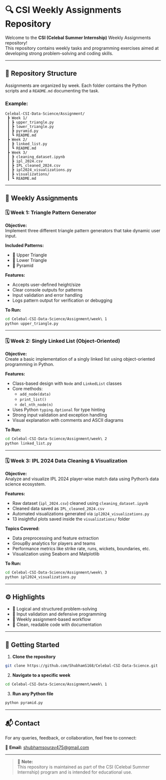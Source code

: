 
# 🔍 CSI Weekly Assignments Repository

Welcome to the **CSI (Celebal Summer Internship)** Weekly Assignments repository!  
This repository contains weekly tasks and programming exercises aimed at developing strong problem-solving and coding skills.

---

## 📁 Repository Structure

Assignments are organized by week. Each folder contains the Python scripts and a `README.md` documenting the task.

### Example:
```
Celebal-CSI-Data-Science/Assignment/
 ┣ Week 1/
 ┃ ┣ upper_triangle.py
 ┃ ┣ lower_triangle.py
 ┃ ┣ pyramid.py
 ┃ ┗ README.md
 ┣ Week 2/
 ┃ ┣ linked_list.py
 ┃ ┗ README.md
 ┣ Week 3/
 ┃ ┣ cleaning_dataset.ipynb
 ┃ ┣ ipl_2024.csv
 ┃ ┣ IPL_cleaned_2024.csv
 ┃ ┣ ipl2024_visualizations.py
 ┃ ┣ visualizations/
 ┃ ┗ README.md
```

---

## 📌 Weekly Assignments

### 🗓️ Week 1: Triangle Pattern Generator

**Objective:**  
Implement three different triangle pattern generators that take dynamic user input.

**Included Patterns:**
- 🔼 Upper Triangle
- 🔽 Lower Triangle
- 🔺 Pyramid

**Features:**
- Accepts user-defined height/size
- Clear console outputs for patterns
- Input validation and error handling
- Logs pattern output for verification or debugging

**To Run:**
```bash
cd Celebal-CSI-Data-Science/Assignment/week\ 1
python upper_triangle.py
```

---

### 🗓️ Week 2: Singly Linked List (Object-Oriented)

**Objective:**  
Create a basic implementation of a singly linked list using object-oriented programming in Python.

**Features:**
- Class-based design with `Node` and `LinkedList` classes
- Core methods:
  - `add_node(data)`
  - `print_list()`
  - `del_nth_node(n)`
- Uses Python `typing.Optional` for type hinting
- Strong input validation and exception handling
- Visual explanation with comments and ASCII diagrams

**To Run:**
```bash
cd Celebal-CSI-Data-Science/Assignment/week\ 2
python linked_list.py
```

---

### 🗓️ Week 3: IPL 2024 Data Cleaning & Visualization

**Objective:**  
Analyze and visualize IPL 2024 player-wise match data using Python’s data science ecosystem.

**Features:**
- Raw dataset (`ipl_2024.csv`) cleaned using `cleaning_dataset.ipynb`
- Cleaned data saved as `IPL_cleaned_2024.csv`
- Automated visualizations generated via `ipl2024_visualizations.py`
- 13 insightful plots saved inside the `visualizations/` folder

**Topics Covered:**
- Data preprocessing and feature extraction
- GroupBy analytics for players and teams
- Performance metrics like strike rate, runs, wickets, boundaries, etc.
- Visualization using Seaborn and Matplotlib

**To Run:**
```bash
cd Celebal-CSI-Data-Science/Assignment/week\ 3
python ipl2024_visualizations.py
```

---

## ⚙️ Highlights

- 🧠 Logical and structured problem-solving
- 🧪 Input validation and defensive programming
- 🔁 Weekly assignment-based workflow
- 📝 Clean, readable code with documentation

---

## 🚀 Getting Started

1. **Clone the repository**
```bash
git clone https://github.com/ShubhamS168/Celebal-CSI-Data-Science.git
```

2. **Navigate to a specific week**
```bash
cd Celebal-CSI-Data-Science/Assignment/week\ 1
```

3. **Run any Python file**
```bash
python pyramid.py
```

---

## 📬 Contact

For any queries, feedback, or collaboration, feel free to connect:

📧 **Email:** [shubhamsourav475@gmail.com](mailto:shubhamsourav475@gmail.com)

---

> 📝 **Note:**  
> This repository is maintained as part of the CSI (Celebal Summer Internship) program and is intended for educational use.
